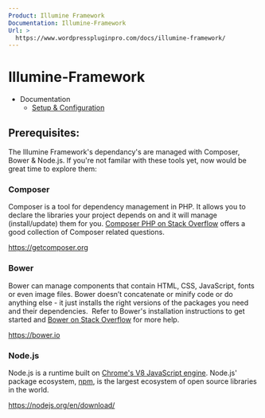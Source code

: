 ```yaml
---
Product: Illumine Framework
Documentation: Illumine-Framework
Url: >
  https://www.wordpresspluginpro.com/docs/illumine-framework/
---
```

# Illumine-Framework
<ul><li class="pagenav">Documentation<ul><li class="page_item page-item-559"><a href="setup.md">Setup &#038; Configuration</a></li>
</ul></li></ul>
<h2>Prerequisites:</h2>
The Illumine Framework's dependancy's are managed with Composer, Bower &amp; Node.js. If you're not familar with these tools yet, now would be great time to explore them:
<h3>Composer</h3>
Composer is a tool for dependency management in PHP. It allows you to declare the libraries your project depends on and it will manage (install/update) them for you. <a href="https://stackoverflow.com/questions/tagged/composer-php">Composer PHP on Stack Overflow</a> offers a good collection of Composer related questions.

<a href="https://getcomposer.org">https://getcomposer.org</a>
<h3>Bower</h3>
Bower can manage components that contain HTML, CSS, JavaScript, fonts or even image files. Bower doesn’t concatenate or minify code or do anything else - it just installs the right versions of the packages you need and their dependencies.  Refer to Bower's installation instructions to get started and <a href="http://stackoverflow.com/search?q=bower">Bower on Stack Overflow</a> for more help.

<a href="https://bower.io">https://bower.io</a>
<h3>Node.js</h3>
Node.js is a runtime built on <a href="https://developers.google.com/v8/">Chrome's V8 JavaScript engine</a>. Node.js' package ecosystem, <a href="https://www.npmjs.com/">npm</a>, is the largest ecosystem of open source libraries in the world.

https://nodejs.org/en/download/